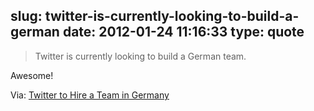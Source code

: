 slug: twitter-is-currently-looking-to-build-a-german
date: 2012-01-24 11:16:33
type: quote
---

> Twitter is currently looking to build a German team.

Awesome!

 Via: [Twitter to Hire a Team in Germany](http://thenextweb.com/twitter/2012/01/22/twitter-to-hire-a-team-in-germany-the-country-it-was-partly-developed-in/?awesm=tnw.to_1Ctn9&utm_campaign=social%20media&utm_medium=share%20button&utm_source=Twitter&utm_content=Twitter%20to%20hire%20a%20team%20in%20Germany,%20the%20country%20it%20was%20partly%20developed%20in)
